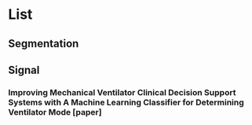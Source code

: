 # List

## Segmentation


## Signal

### Improving Mechanical Ventilator Clinical Decision Support Systems with A Machine Learning Classifier for Determining Ventilator Mode [paper]
